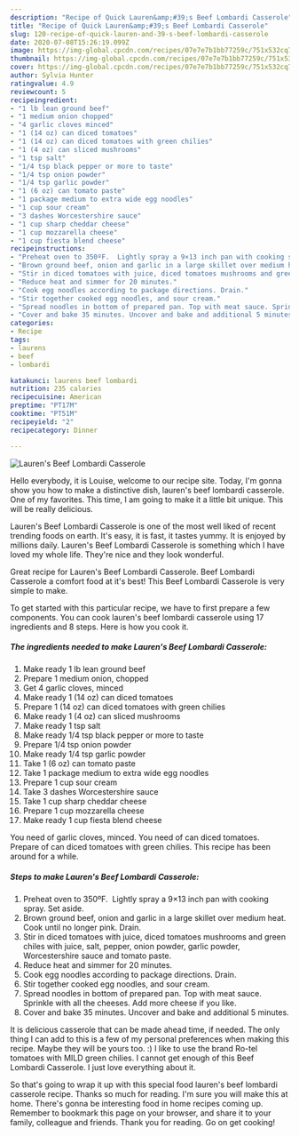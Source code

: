 ```yaml
---
description: "Recipe of Quick Lauren&amp;#39;s Beef Lombardi Casserole"
title: "Recipe of Quick Lauren&amp;#39;s Beef Lombardi Casserole"
slug: 120-recipe-of-quick-lauren-and-39-s-beef-lombardi-casserole
date: 2020-07-08T15:26:19.099Z
image: https://img-global.cpcdn.com/recipes/07e7e7b1bb77259c/751x532cq70/laurens-beef-lombardi-casserole-recipe-main-photo.jpg
thumbnail: https://img-global.cpcdn.com/recipes/07e7e7b1bb77259c/751x532cq70/laurens-beef-lombardi-casserole-recipe-main-photo.jpg
cover: https://img-global.cpcdn.com/recipes/07e7e7b1bb77259c/751x532cq70/laurens-beef-lombardi-casserole-recipe-main-photo.jpg
author: Sylvia Hunter
ratingvalue: 4.9
reviewcount: 5
recipeingredient:
- "1 lb lean ground beef"
- "1 medium onion chopped"
- "4 garlic cloves minced"
- "1 (14 oz) can diced tomatoes"
- "1 (14 oz) can diced tomatoes with green chilies"
- "1 (4 oz) can sliced mushrooms"
- "1 tsp salt"
- "1/4 tsp black pepper or more to taste"
- "1/4 tsp onion powder"
- "1/4 tsp garlic powder"
- "1 (6 oz) can tomato paste"
- "1 package medium to extra wide egg noodles"
- "1 cup sour cream"
- "3 dashes Worcestershire sauce"
- "1 cup sharp cheddar cheese"
- "1 cup mozzarella cheese"
- "1 cup fiesta blend cheese"
recipeinstructions:
- "Preheat oven to 350ºF.  Lightly spray a 9×13 inch pan with cooking spray. Set aside."
- "Brown ground beef, onion and garlic in a large skillet over medium heat. Cook until no longer pink. Drain."
- "Stir in diced tomatoes with juice, diced tomatoes mushrooms and green chiles with juice, salt, pepper, onion powder, garlic powder, Worcestershire sauce and tomato paste."
- "Reduce heat and simmer for 20 minutes."
- "Cook egg noodles according to package directions. Drain."
- "Stir together cooked egg noodles, and sour cream."
- "Spread noodles in bottom of prepared pan. Top with meat sauce. Sprinkle with all the cheeses. Add more cheese if you like."
- "Cover and bake 35 minutes. Uncover and bake and additional 5 minutes."
categories:
- Recipe
tags:
- laurens
- beef
- lombardi

katakunci: laurens beef lombardi 
nutrition: 235 calories
recipecuisine: American
preptime: "PT17M"
cooktime: "PT51M"
recipeyield: "2"
recipecategory: Dinner

---
```



![Lauren&#39;s Beef Lombardi Casserole](https://img-global.cpcdn.com/recipes/07e7e7b1bb77259c/751x532cq70/laurens-beef-lombardi-casserole-recipe-main-photo.jpg)

Hello everybody, it is Louise, welcome to our recipe site. Today, I'm gonna show you how to make a distinctive dish, lauren&#39;s beef lombardi casserole. One of my favorites. This time, I am going to make it a little bit unique. This will be really delicious.

Lauren&#39;s Beef Lombardi Casserole is one of the most well liked of recent trending foods on earth. It's easy, it is fast, it tastes yummy. It is enjoyed by millions daily. Lauren&#39;s Beef Lombardi Casserole is something which I have loved my whole life. They're nice and they look wonderful.

Great recipe for Lauren&#39;s Beef Lombardi Casserole. Beef Lombardi Casserole a comfort food at it&#39;s best! This Beef Lombardi Casserole is very simple to make.


To get started with this particular recipe, we have to first prepare a few components. You can cook lauren&#39;s beef lombardi casserole using 17 ingredients and 8 steps. Here is how you cook it.

<!--inarticleads1-->

##### The ingredients needed to make Lauren&#39;s Beef Lombardi Casserole:

1. Make ready 1 lb lean ground beef
1. Prepare 1 medium onion, chopped
1. Get 4 garlic cloves, minced
1. Make ready 1 (14 oz) can diced tomatoes
1. Prepare 1 (14 oz) can diced tomatoes with green chilies
1. Make ready 1 (4 oz) can sliced mushrooms
1. Make ready 1 tsp salt
1. Make ready 1/4 tsp black pepper or more to taste
1. Prepare 1/4 tsp onion powder
1. Make ready 1/4 tsp garlic powder
1. Take 1 (6 oz) can tomato paste
1. Take 1 package medium to extra wide egg noodles
1. Prepare 1 cup sour cream
1. Take 3 dashes Worcestershire sauce
1. Take 1 cup sharp cheddar cheese
1. Prepare 1 cup mozzarella cheese
1. Make ready 1 cup fiesta blend cheese


You need of garlic cloves, minced. You need of can diced tomatoes. Prepare of can diced tomatoes with green chilies. This recipe has been around for a while. 

<!--inarticleads2-->

##### Steps to make Lauren&#39;s Beef Lombardi Casserole:

1. Preheat oven to 350ºF.  Lightly spray a 9×13 inch pan with cooking spray. Set aside.
1. Brown ground beef, onion and garlic in a large skillet over medium heat. Cook until no longer pink. Drain.
1. Stir in diced tomatoes with juice, diced tomatoes mushrooms and green chiles with juice, salt, pepper, onion powder, garlic powder, Worcestershire sauce and tomato paste.
1. Reduce heat and simmer for 20 minutes.
1. Cook egg noodles according to package directions. Drain.
1. Stir together cooked egg noodles, and sour cream.
1. Spread noodles in bottom of prepared pan. Top with meat sauce. Sprinkle with all the cheeses. Add more cheese if you like.
1. Cover and bake 35 minutes. Uncover and bake and additional 5 minutes.


It is delicious casserole that can be made ahead time, if needed. The only thing I can add to this is a few of my personal preferences when making this recipe. Maybe they will be yours too. :) I like to use the brand Ro-tel tomatoes with MILD green chilies. I cannot get enough of this Beef Lombardi Casserole. I just love everything about it. 

So that's going to wrap it up with this special food lauren&#39;s beef lombardi casserole recipe. Thanks so much for reading. I'm sure you will make this at home. There's gonna be interesting food in home recipes coming up. Remember to bookmark this page on your browser, and share it to your family, colleague and friends. Thank you for reading. Go on get cooking!
